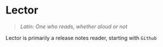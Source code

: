 # Lector

>*Latin: One who reads, whether aloud or not* 

Lector is primarily a release notes reader, starting with `Github`

